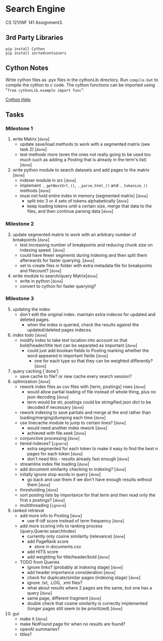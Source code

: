 # Search Engine
CS 121/INF 141 Assignment3.

## 3rd Party Libraries
`pip install Cython` \
`pip install sortedcontainers`

## Cython Notes
Write cython files as .pyx files in the cythonLib directory. Run `compile.bat` to compile the cython to c code. The cython functions can be imported using "`from cythonLib.example import func`".

[Cython Help](https://cython.readthedocs.io/en/latest/src/userguide/language_basics.html)

## Tasks
### Milestone 1

1. write Matrix [`done`]
    - update save/load methods to work with a segmented matrix (see task 2) [`done`]
    - test methods more (even the ones not really going to be used too much such as adding a Posting that is already in the term's list) [`done`]
2. write python module to search datasets and add pages to the matrix [`done`]
    - indexer module in src [`done`]
    - implement `._getNextUrl_()`, `._parse_html_()` and `._tokenize_()` methods [`done`]
    - must not hold entire index in memory (segmented matrix) [`done`]
        - split into 3 or 4 sets of tokens alphabetically [`done`]
        - keep loading tokens until a certain size, merge that data to the files, and then continue parsing data [`done`]

### Milestone 2

3. update segmented matrix to work with an arbitrary number of breakpoints [`done`]
    - test increasing number of breakpoints and reducing chunk size on indexing speed. [`done`]
    - could have fewer segments during indexing and then split them afterwards for faster querying. [`done`]
    - set to create files in folder with extra metadata file for breakpoints and filecount? [`done`]
4. write module to search/query Matrix[`done`]
    - write in python [`done`]
    - convert to cython for faster querying?

### Milestone 3

5. updating the index
    - don't edit the original index. maintain extra indeces for updated and deleted pages.
        - when the index is queried, check the results against the updated/deleted pages indeces.
6. index todo [`done`]
    - modify index to take text location into account so that bold/header/title text can be separated as important [`done`]
        - could just add boolean fields to Posting marking whether the word appeared in important fields [`done`]
            - one for each type so that they can be weighted differently? [`done`]
7. query caching [`done']
    - save cache to file? or new cache every search session?
8. optimization [`done`]
    - rework index files as csv files with [term, postings] rows [`done`]
        - would allow partial loading of file instead of whole thing, plus no json decoding [`done`]
        - term would be str, postings could be stringified json dict to be decoded if necessary [`done`]
    - rework indexing to save partials and merge at the end rather than loading/merging/dumping each time [`done`]
    - use linecache module to jump to certain lines? [`done`]
        - would need another index rework [`done`]
        - achieved with file.seek [`done`]
    - conjunctive processing [`done`]
    - tiered indeces? [`ignore`]
        - extra segmented for each token to make it easy to find the best n pages for each token [`done`]
        - don't need this - results already fast enough [`done`]
    - streamline index file loading [`done`]
    - add document similarity checking to indexing? [`done`]
    - initally ignore stop words in query [`done`]
        - go back and use them if we don't have enough results without them [`done`]
    - thresholding [`done`]
    - sort posting lists by importance for that term and then read only the first x postings? [`done`]
    - multithreading [`ignore`]
9. ranked retrieval
    - add more info to Posting [`done`]
        - use tf-idf score instead of term frequency [`done`]
    - add more scoring info to ranking process (query.Querier.searchIndex)
        - currently only cosine similarity (relevance) [`done`]
        - add PageRank score
            - store in documents.csv
        - add HITS score
        - add weighting for title/header/bold [`done`]
    - TODO from Queries
        - ignore links? (probably at indexing stage) [`done`]
        - add header importance consideration [`done`]
        - check for duplicate/similar pages (indexing stage) [`done`]
        - ignore .txt, .LOG, .xml files?
        - what about results where 2 pages are the same, but one has a query [`done`]
        - same page, different fragment [`done`]
        - double check that cosine similarity is correctly implemented (longer pages still seem to be prioritized) [`done`]
10. gui
    - make it [`done`]
    - make NotFound page for when no results are found?
    - openAI summaries?
    - titles?